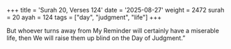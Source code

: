 +++
title = 'Surah 20, Verses 124'
date = '2025-08-27'
weight = 2472
surah = 20
ayah = 124
tags = ["day", "judgment", "life"]
+++

But whoever turns away from My Reminder will certainly have a miserable life, then We will raise them up blind on the Day of Judgment.”